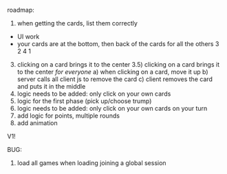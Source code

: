 roadmap:
1) when getting the cards, list them correctly <fixed>
- UI work <fixed>
- your cards are at the bottom, then back of the cards for all the others <fixed>
  3
2   4
  1

3) clicking on a card brings it to the center <fixed>
3.5) clicking on a card brings it to the center *for everyone* <Fixed>
a) when clicking on a card, move it up <fixed>
b) server calls all client js to remove the card <fixed>
c) client removes the card and puts it in the middle <fixed>
4) logic needs to be added: only click on your own cards <fixed>
5) logic for the first phase (pick up/choose trump) 
6) logic needs to be added: only click on your own cards on your turn
7) add logic for points, multiple rounds
8) add animation

V1!

BUG:
1) load all games when loading joining a global session <fixed>

